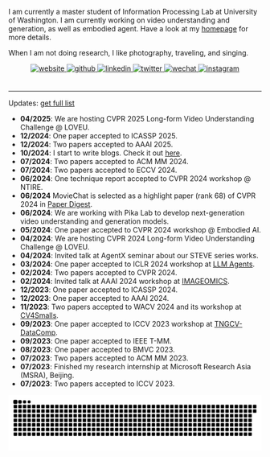 I am currently a master student of Information Processing Lab at University of Washington. I am currently working on video understanding and generation, as well as embodied agent. Have a look at my [homepage](https://rese1f.github.io/) for more details.

When I am not doing research, I like photography, traveling, and singing.

<div align="center">
<a href="https://rese1f.github.io/" target="_blank">
<img src=https://img.shields.io/badge/home-%239cf.svg?&style=for-the-badge&logo=github&logoColor=white alt=website style="margin-bottom: 5px;" />
</a>
<a href="https://github.com/rese1f" target="_blank">
<img src=https://img.shields.io/badge/github-%2324292e.svg?&style=for-the-badge&logo=github&logoColor=white alt=github style="margin-bottom: 5px;" />
</a>
<a href="https://linkedin.com/in/wenhao-chai-658274238/" target="_blank">
<img src=https://img.shields.io/badge/linkedin-%231E77B5.svg?&style=for-the-badge&logo=linkedin&logoColor=white alt=linkedin style="margin-bottom: 5px;" />
</a>
<a href="https://twitter.com/wenhaocha1" target="_blank">
<img src=https://img.shields.io/badge/twitter-%232E87FB.svg?&style=for-the-badge&logo=twitter&logoColor=white alt=twitter style="margin-bottom: 5px;" />
 <a href="./src/wechat.jpg" target="_blank">
<img src=https://img.shields.io/badge/wechat-%a3c62b.svg?&style=for-the-badge&logo=wechat&logoColor=white alt=wechat style="margin-bottom: 5px;" />
</a>  
<a href="https://www.instagram.com/rese1f/" target="_blank">
<img src=https://img.shields.io/badge/instagram-e1306c.svg?&style=for-the-badge&logo=instagram&logoColor=white alt=instagram style="margin-bottom: 5px;" />
</a>  
</div>

<br>
<hr style="height:2px;border-width:0;color:gray;background-color:gray">

Updates: [get full list](https://rese1f.github.io/news.html)

- **04/2025**: We are hosting CVPR 2025 Long-form Video Understanding Challenge @ LOVEU.
- **12/2024**: One paper accepted to ICASSP 2025.
- **12/2024**: Two papers accepted to AAAI 2025.
- **10/2024**: I start to write blogs. Check it out [here](https://rese1f.github.io/blogs.html).
- **07/2024**: Two papers accepted to ACM MM 2024.
- **07/2024**: Two papers accepted to ECCV 2024.
- **06/2024**: One technique report accepted to CVPR 2024 workshop @ NTIRE.
- **06/2024**  MovieChat is selected as a highlight paper (rank 68) of CVPR 2024 in [Paper Digest](https://www.paperdigest.org/2024/06/cvpr-2024-highlights/).
- **06/2024**: We are working with Pika Lab to develop next-generation video understanding and generation models.
- **05/2024**: One paper accepted to CVPR 2024 workshop @ Embodied AI.
- **04/2024**: We are hosting CVPR 2024 Long-form Video Understanding Challenge @ LOVEU.
- **04/2024**: Invited talk at AgentX seminar about our STEVE series works.
- **03/2024**: One paper accepted to ICLR 2024 workshop at [LLM Agents](https://llmagents.github.io/).
- **02/2024**: Two papers accepted to CVPR 2024.
- **02/2024**: Invited talk at AAAI 2024 workshop at [IMAGEOMICS](https://sites.google.com/vt.edu/imageomics-aaai-24/).
- **12/2023**: One paper accepted to ICASSP 2024.
- **12/2023**: One paper accepted to AAAI 2024.
- **11/2023**: Two papers accepted to WACV 2024 and its workshop at [CV4Smalls](https://cv4smalls.sites.northeastern.edu/).
- **09/2023**: One paper accepted to ICCV 2023 workshop at [TNGCV-DataComp](https://www.datacomp.ai/).
- **09/2023**: One paper accepted to IEEE T-MM.
- **08/2023**: One paper accepted to BMVC 2023.
- **07/2023**: Two papers accepted to ACM MM 2023.
- **07/2023**: Finished my research internship at Microsoft Research Asia (MSRA), Beijing.
- **07/2023**: Two papers accepted to ICCV 2023.

<picture>
  <source media="(prefers-color-scheme: dark)" srcset="https://raw.githubusercontent.com/rese1f/rese1f/output/github-contribution-grid-snake-dark.svg">
  <source media="(prefers-color-scheme: light)" srcset="https://raw.githubusercontent.com/rese1f/rese1f/output/github-contribution-grid-snake.svg">
  <img alt="github contribution grid snake animation" src="https://raw.githubusercontent.com/rese1f/rese1f/output/github-contribution-grid-snake.svg">
</picture>

